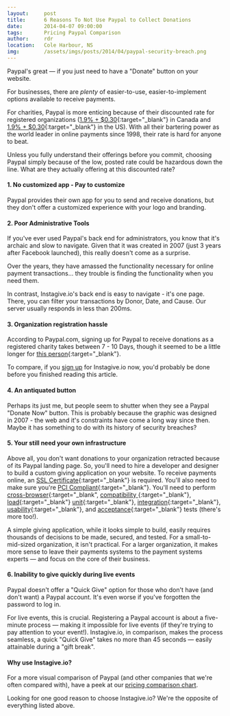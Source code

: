 ```yaml
---
layout:     post
title:      6 Reasons To Not Use Paypal to Collect Donations
date:       2014-04-07 09:00:00
tags:       Pricing Paypal Comparison
author:     rdr
location:   Cole Harbour, NS
img:        /assets/imgs/posts/2014/04/paypal-security-breach.png
---
```


Paypal's great &mdash; if you just need to have a "Donate" button on your website. 

For businesses, there are *plenty* of easier-to-use, easier-to-implement options available to receive payments.

For charities, Paypal is more enticing because of their discounted rate for registered organizations ([1.9% + $0.30](https://www.paypal.com/webapps/mpp/merchant-fees){:target="_blank"} in Canada and [1.9% + $0.30](https://www.paypal.com/webapps/mpp/merchant-fees){:target="_blank"} in the US). With all their bartering power as the world leader in online payments since 1998, their rate is hard for anyone to beat. 

Unless you fully understand their offerings before you commit, choosing Paypal simply because of the low, posted rate could be hazardous down the line. What are they actually offering at this discounted rate?

<!-- more -->

#### 1. No customized app - Pay to customize

Paypal provides their own app for you to send and receive donations, but they don't offer a customized experience with your logo and branding. 

#### 2. Poor Administrative Tools

If you've ever used Paypal's back end for administrators, you know that it's archaic and slow to navigate. Given that it was created in 2007 (just 3 years after Facebook launched), this really doesn't come as a surprise.

Over the years, they have amassed the functionality necessary for online payment transactions... they trouble is finding the functionality when you need them.

In contrast, Instagive.io's back end is easy to navigate - it's one page. There, you can filter your transactions by Donor, Date, and Cause. Our server usually responds in less than 200ms. 

#### 3. Organization registration hassle

According to Paypal.com, signing up for Paypal to receive donations as a registered charity takes between 7 - 10 Days, though it seemed to be a little longer for [this person](http://www.ragepank.com/articles/paypal-non-profit/){:target="_blank"}.

To compare, if you [sign up](https://instagive.io/organizations/new) for Instagive.io now, you'd probably be done before you finished reading this article.

#### 4. An antiquated button

Perhaps its just me, but people seem to shutter when they see a Paypal "Donate Now" button. This is probably because the graphic was designed in 2007 - the web and it's constraints have come a long way since then. Maybe it has something to do with its history of security breaches?

#### 5. Your still need your own infrastructure

Above all, you don't want donations to your organization retracted because of its Paypal landing page. So, you'll need to hire a developer and designer to build a custom giving application on your website. To receive payments online, an [SSL Certificate](https://www.symantec.com/verisign/ssl-certificates){:target="_blank"} is required. You'll also need to make sure you're [PCI Compliant](https://www.pcisecuritystandards.org){:target="_blank"}. You'll need to perform [cross-browser](https://www.pcisecuritystandards.org){:target="_blank", [compatibility ](https://en.wikipedia.org/wiki/Software_testing#Compatibility_testing){:target="_blank"}, [load](https://en.wikipedia.org/wiki/Load_testing#Software_load_testing){:target="_blank"} [unit](https://en.wikipedia.org/wiki/Software_testing#Unit_testing){:target="_blank"}, [integration](https://en.wikipedia.org/wiki/Software_testing#Integration_testing){:target="_blank"}, [usability](https://en.wikipedia.org/wiki/Software_testing#Usability_testing){:target="_blank"}, and [acceptance](https://en.wikipedia.org/wiki/Software_testing#Acceptance_testing){:target="_blank"} tests (there's more too!).

A simple giving application, while it looks simple to build, easily requires thousands of decisions to be made, secured, and tested. For a small-to-mid-sized organization, it isn't practical. For a larger organization, it makes more sense to leave their payments systems to the payment systems experts &mdash; and focus on the core of their business.

#### 6. Inability to give quickly during live events

Paypal doesn't offer a "Quick Give" option for those who don't have (and don't want) a Paypal account. It's even worse if you've forgotten the password to log in.

For live events, this is crucial. Registering a Paypal account is about a five-minute process &mdash; making it impossible for live events (if they're trying to pay attention to your event!). Instagive.io, in comparison, makes the process seamless, a quick "Quick Give" takes no more than 45 seconds &mdash; easily attainable during a "gift break".

#### Why use Instagive.io?

For a more visual comparison of Paypal (and other companies that we're often compared with), have a peek at our [pricing comparison chart](/#!/pricing "pricing comparison chart").

Looking for one good reason to choose Instagive.io? We're the opposite of everything listed above.